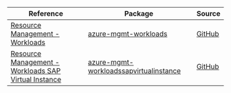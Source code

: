 | Reference | Package | Source |
|---|---|---|
|[Resource Management - Workloads](mgmt-workloads-readme.md)|[azure-mgmt-workloads](https://pypi.org/project/azure-mgmt-workloads)|[GitHub](https://github.com/Azure/azure-sdk-for-python/blob/main/sdk/workloads/azure-mgmt-workloads)|
|[Resource Management - Workloads SAP Virtual Instance](mgmt-workloadssapvirtualinstance-readme.md)|[azure-mgmt-workloadssapvirtualinstance](https://pypi.org/project/azure-mgmt-workloadssapvirtualinstance)|[GitHub](https://github.com/Azure/azure-sdk-for-python/blob/main/sdk/workloads/azure-mgmt-workloadssapvirtualinstance)|
